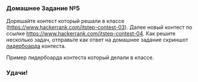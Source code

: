 ### Домашнее Задание №5

Дорешайте контест который решали в классе (https://www.hackerrank.com/itstep-contest-03).
Далее новый контест по ссылке https://www.hackerrank.com/itstep-contest-04.
Как решите несколько задач, отправьте как ответ на домашнее задание скриншот [лидербоарда](https://www.hackerrank.com/itstep-contest-04/leaderboard) контеста.

Пример лидербоарда контеста который делали в классе.


### Удачи!
